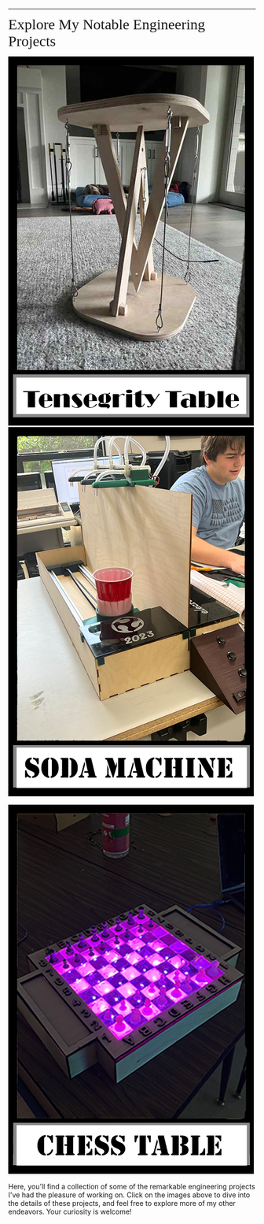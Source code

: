 
---

<span style="font-family: Comic Sans MS; font-size: 30px;">Explore My Notable Engineering Projects</span>

[![tensegrity table image](images/Engineering/thumnails/tensegrity.png)](engineering-projects/Tensegrity-Table.md)
[![Soda machine image](images/Engineering/thumnails/soda.png)](engineering-projects/soda-machine.md)


[![chess table image](images/Engineering/thumnails/chess.png)](engineering-projects/glowup-chess-Table.md)

Here, you'll find a collection of some of the remarkable engineering projects I've had the pleasure of working on. Click on the images above to dive into the details of these projects, and feel free to explore more of my other endeavors. Your curiosity is welcome!
